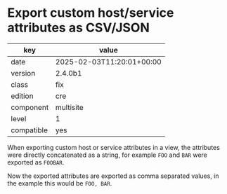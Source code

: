 [//]: # (werk v2)
# Export custom host/service attributes as CSV/JSON

key        | value
---------- | ---
date       | 2025-02-03T11:20:01+00:00
version    | 2.4.0b1
class      | fix
edition    | cre
component  | multisite
level      | 1
compatible | yes

When exporting custom host or service attributes in a view, the attributes were
directly concatenated as a string, for example `FOO` and `BAR` were exported as
`FOOBAR`.

Now the exported attributes are exported as comma separated values,
in the example this would be `FOO, BAR`.
